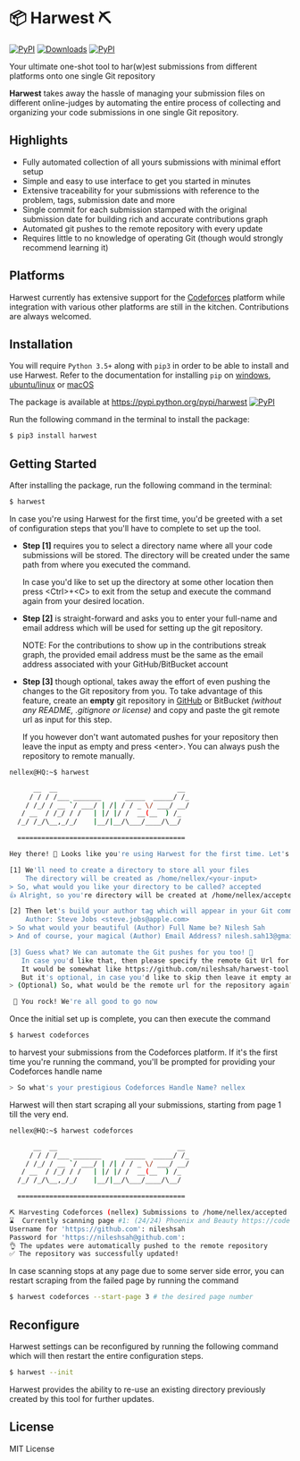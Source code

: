 # 📦 Harwest ⛏

[![PyPI](https://img.shields.io/pypi/v/harwest.svg)](https://pypi.python.org/pypi/harwest)
[![Downloads](https://pepy.tech/badge/harwest)](https://pepy.tech/project/harwest)
[![PyPI](https://img.shields.io/pypi/l/harwest.svg)](https://github.com/nileshsah/harwest-tool/blob/master/LICENSE)

Your ultimate one-shot tool to har(w)est submissions from different platforms onto one single Git repository

**Harwest** takes away the hassle of managing your submission files on different online-judges by automating the entire process of collecting and organizing your code submissions in one single Git repository.

## Highlights
* Fully automated collection of all yours submissions with minimal effort setup
* Simple and easy to use interface to get you started in minutes
* Extensive traceability for your submissions with reference to the problem, tags, submission date and more
* Single commit for each submission stamped with the original submission date for building rich and accurate contributions graph
* Automated git pushes to the remote repository with every update
* Requires little to no knowledge of operating Git (though would strongly recommend learning it)

## Platforms

Harwest currently has extensive support for the [Codeforces](https://codeforces.com/) platform 
while integration with various other platforms are still in the kitchen. Contributions are always welcomed.


## Installation

You will require `Python 3.5+` along with `pip3` in order to be able to install and use Harwest.
Refer to the documentation for installing `pip` on [windows](https://phoenixnap.com/kb/install-pip-windows), 
[ubuntu/linux](https://phoenixnap.com/kb/how-to-install-python-3-ubuntu) or
[macOS](https://docs.python-guide.org/starting/install3/osx/)

The package is available at <https://pypi.python.org/pypi/harwest> [![PyPI](https://img.shields.io/pypi/v/harwest.svg)](https://pypi.python.org/pypi/harwest)

Run the following command in the terminal to install the package:
```bash
$ pip3 install harwest
```


## Getting Started

After installing the package, run the following command in the terminal:
```bash
$ harwest
```

In case you're using Harwest for the first time, you'd be greeted with a set of configuration steps
that you'll have to complete to set up the tool.

- **Step [1]** requires you to select a directory name where all your code submissions will be stored. 
  The directory will be created under the same path from where you executed the command. 
  
  In case
  you'd like to set up the directory at some other location then press \<Ctrl\>+\<C\> to exit from
  the setup and execute the command again from your desired location.
- **Step [2]** is straight-forward and asks you to enter your full-name and email address which will be 
  used for setting up the git repository. 
  
  NOTE: For the contributions to show up in the contributions streak graph, the provided email 
  address must be the same as the email address associated with your GitHub/BitBucket account 
  
- **Step [3]** though optional, takes away the effort of even pushing the changes to the Git repository
  from you. To take advantage of this feature, create an **empty** git repository in [GitHub](https://github.com/new) 
  or BitBucket _(without any README, .gitignore or license)_ and copy and paste the git remote url
  as input for this step. 
  
  If you however don't want automated pushes for your repository then leave 
  the input as empty and press \<enter\>. You can always push the repository to remote manually.


```bash
nellex@HQ:~$ harwest

      __  __                              __
     / / / /___ _______      _____  _____/ /_
    / /_/ / __ `/ ___/ | /| / / _ \/ ___/ __/
   / __  / /_/ / /   | |/ |/ /  __(__  ) /_
  /_/ /_/\__,_/_/    |__/|__/\___/____/\__/

  ==========================================

Hey there! 👋 Looks like you're using Harwest for the first time. Let's get you started 🚀

[1] We'll need to create a directory to store all your files
    The directory will be created as /home/nellex/<your-input>
> So, what would you like your directory to be called? accepted
👍 Alright, so you're directory will be created at /home/nellex/accepted

[2] Then let's build your author tag which will appear in your Git commits as:
    Author: Steve Jobs <steve.jobs@apple.com>
> So what would your beautiful (Author) Full Name be? Nilesh Sah
> And of course, your magical (Author) Email Address? nilesh.sah13@gmail.com

[3] Guess what? We can automate the Git pushes for you too! 🎉
   In case you'd like that, then please specify the remote Git Url for an "empty" repository
   It would be somewhat like https://github.com/nileshsah/harwest-tool.git
   But it's optional, in case you'd like to skip then leave it empty and just hit <enter>
> (Optional) So, what would be the remote url for the repository again? https://github.com/nileshsah/accepted.git

 🥳 You rock! We're all good to go now
```

Once the initial set up is complete, you can then execute the command

```bash
$ harwest codeforces
```
to harvest your submissions from the Codeforces platform. If it's the first time you're running the 
command, you'll be prompted for providing your Codeforces handle name
```bash
> So what's your prestigious Codeforces Handle Name? nellex
```

Harwest will then start scraping all your submissions, starting from page 1 till the very end.

```bash
nellex@HQ:~$ harwest codeforces

      __  __                              __
     / / / /___ _______      _____  _____/ /_
    / /_/ / __ `/ ___/ | /| / / _ \/ ___/ __/
   / __  / /_/ / /   | |/ |/ /  __(__  ) /_
  /_/ /_/\__,_/_/    |__/|__/\___/____/\__/

  ==========================================

⛏ ️Harvesting Codeforces (nellex) Submissions to /home/nellex/accepted
⌛  Currently scanning page #1: (24/24) Phoenix and Beauty https://codeforces.com/contest/1348/problem/B
Username for 'https://github.com': nileshsah
Password for 'https://nileshsah@github.com':
👌 The updates were automatically pushed to the remote repository
✅ The repository was successfully updated!
```

In case scanning stops at any page due to some server side error, you can restart scraping from the
failed page by running the command

```bash
$ harwest codeforces --start-page 3 # the desired page number
```

## Reconfigure

Harwest settings can be reconfigured by running the following command which will then restart the
entire configuration steps.

```bash
$ harwest --init
```
Harwest provides the ability to re-use an existing directory previously created by this tool for 
further updates.

## License

MIT License
